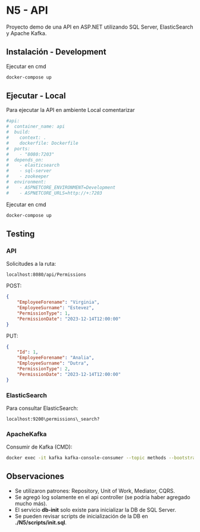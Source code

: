 # N5 - API 
Proyecto demo de una API en ASP.NET utilizando SQL Server, ElasticSearch y Apache Kafka.

## Instalación - Development
Ejecutar en cmd
```bash
docker-compose up
```

## Ejecutar - Local
Para ejecutar la API en ambiente Local comentarizar
```yaml
#api:
#  container_name: api
#  build:
#    context: .
#    dockerfile: Dockerfile
#  ports:
#    - "8080:7203"
#  depends_on:
#    - elasticsearch
#    - sql-server
#    - zookeeper
#  environment:
#    - ASPNETCORE_ENVIRONMENT=Development
#    - ASPNETCORE_URLS=http://+:7203
```

Ejecutar en cmd
```bash
docker-compose up
```

## Testing
### API
Solicitudes a la ruta:
```
localhost:8080/api/Permissions
````

POST:
```json
{
    "EmployeeForename": "Virginia",
    "EmployeeSurname": "Estevez",
    "PermissionType": 1,
    "PermissionDate": "2023-12-14T12:00:00"
}
```

PUT:
```json
{
    "Id": 1,
    "EmployeeForename": "Analia",
    "EmployeeSurname": "Dutra",
    "PermissionType": 2,
    "PermissionDate": "2023-12-14T12:00:00"
}
```

### ElasticSearch
Para consultar ElasticSearch:
```
localhost:9200\permissions\_search?
```

### ApacheKafka
Consumir de Kafka (CMD):
```bash
docker exec -it kafka kafka-console-consumer --topic methods --bootstrap-server localhost:9092 --from-beginning
```

## Observaciones
- Se utilizaron patrones: Repository, Unit of Work, Mediator, CQRS.
- Se agregó log solamente en el api controller (se podría haber agregado mucho más).
- El servicio **db-init** solo existe para inicializar la DB de SQL Server.
- Se pueden revisar scripts de inicialización de la DB en **./N5/scripts/init.sql**.